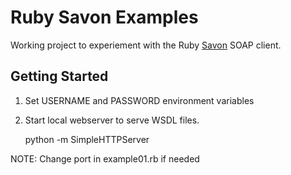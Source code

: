 # Ruby Savon Examples

Working project to experiement with the Ruby [Savon](http://savonrb.com/) SOAP client.

## Getting Started 

1. Set USERNAME and PASSWORD environment variables
2. Start local webserver to serve WSDL files.

	python -m SimpleHTTPServer

NOTE: Change port in example01.rb if needed